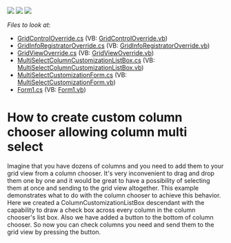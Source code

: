 <!-- default badges list -->
![](https://img.shields.io/endpoint?url=https://codecentral.devexpress.com/api/v1/VersionRange/128626810/13.1.4%2B)
[![](https://img.shields.io/badge/Open_in_DevExpress_Support_Center-FF7200?style=flat-square&logo=DevExpress&logoColor=white)](https://supportcenter.devexpress.com/ticket/details/E2434)
[![](https://img.shields.io/badge/📖_How_to_use_DevExpress_Examples-e9f6fc?style=flat-square)](https://docs.devexpress.com/GeneralInformation/403183)
<!-- default badges end -->
<!-- default file list -->
*Files to look at*:

* [GridControlOverride.cs](./CS/MultiSelectColumnCustomization/CustomGridControl/GridControlOverride.cs) (VB: [GridControlOverride.vb](./VB/MultiSelectColumnCustomization/CustomGridControl/GridControlOverride.vb))
* [GridInfoRegistratorOverride.cs](./CS/MultiSelectColumnCustomization/CustomGridControl/GridInfoRegistratorOverride.cs) (VB: [GridInfoRegistratorOverride.vb](./VB/MultiSelectColumnCustomization/CustomGridControl/GridInfoRegistratorOverride.vb))
* [GridViewOverride.cs](./CS/MultiSelectColumnCustomization/CustomGridControl/GridViewOverride.cs) (VB: [GridViewOverride.vb](./VB/MultiSelectColumnCustomization/CustomGridControl/GridViewOverride.vb))
* [MultiSelectColumnCustomizationListBox.cs](./CS/MultiSelectColumnCustomization/CustomGridControl/MultiSelectColumnCustomizationListBox.cs) (VB: [MultiSelectColumnCustomizationListBox.vb](./VB/MultiSelectColumnCustomization/CustomGridControl/MultiSelectColumnCustomizationListBox.vb))
* [MultiSelectCustomizationForm.cs](./CS/MultiSelectColumnCustomization/CustomGridControl/MultiSelectCustomizationForm.cs) (VB: [MultiSelectCustomizationForm.vb](./VB/MultiSelectColumnCustomization/CustomGridControl/MultiSelectCustomizationForm.vb))
* [Form1.cs](./CS/MultiSelectColumnCustomization/Form1.cs) (VB: [Form1.vb](./VB/MultiSelectColumnCustomization/Form1.vb))
<!-- default file list end -->
# How to create custom column chooser allowing column multi select


<p>Imagine that you have dozens of columns and you need to add them to your grid view from a column chooser. It's very inconvenient to drag and drop them one by one and it would be great to have a possibility of selecting them at once and sending to the grid view altogether. This example demonstrates what to do with the column chooser to achieve this behavior. Here we created a ColumnCustomizationListBox descendant with the capability to draw a check box across every column in the column chooser's list box. Also we have added a button to the bottom of column chooser. So now you can check columns you need and send them to the grid view by pressing the button.</p>

<br/>


